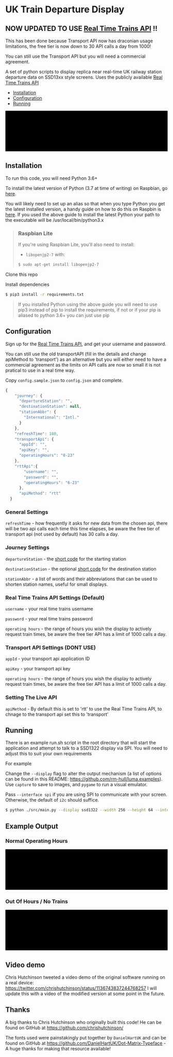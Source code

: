 # UK Train Departure Display 

## NOW UPDATED TO USE [Real Time Trains API](https://www.realtimetrains.co.uk/about/developer/) !!


This has been done because Transport API now has draconian usage limitations, the free tier is now down to 30 API calls a day from 1000! 

You can still use the Transport API but you will need a commercial agreement. 

A set of python scripts to display replica near real-time UK railway station departure data on SSD13xx style screens.
Uses the publicly available [Real Time Trains API](https://www.realtimetrains.co.uk/about/developer/) 

   * [Installation](#installation)
   * [Configuration](#configuration)
   * [Running](#running)

![](normal.gif)

## Installation

To run this code, you will need Python 3.6+

To install the latest version of Python (3.7 at time of writing) on Raspbian, go [here](https://gist.github.com/SeppPenner/6a5a30ebc8f79936fa136c524417761d).

You will likely need to set up an alias so that when you type Python you get the latest installed version, a handy guide on how to do this on Raspbin is [here](https://linuxconfig.org/how-to-change-from-default-to-alternative-python-version-on-debian-linux).  If you used the above guide to install the latest Python your path to the executable will be /usr/local/bin/python3.x

>### Raspbian Lite
>If you're using Raspbian Lite, you'll also need to install:
>- `libopenjp2-7`
>with:
>```bash
>$ sudo apt-get install libopenjp2-7
>```

Clone this repo

Install dependencies

```bash
$ pip3 install -r requirements.txt
```
>If you installed Python using the above guide you will need to use pip3 instead of pip to install the requirements, if not or if your pip is aliased to python 3.6+ you can just use pip

## Configuration 

Sign up for the [Real Time Trains API](https://api.rtt.io), and get your username and password.

You can still use the old transportAPI (fill in the details and change apiMethod to 'transport') as an alternative but you will either need to have a commercial agreement as the limits on API calls are now so small it is not pratical to use in a real time way. 

Copy `config.sample.json` to `config.json` and complete.

```javascript
{
    "journey": {
      "departureStation": "",
      "destinationStation": null,
      "stationAbbr": {
        "International": "Intl."
      }
    },
    "refreshTime": 180,
    "transportApi": {
      "appId": "",
      "apiKey": "",
      "operatingHours": "0-23"
    },
    "rttApi":{
        "username": "",
        "password": "",
        "operatingHours": "6-23"
      },
      "apiMethod": "rtt"    
  }
```
### General Settings

`refreshTime` - how frequently it asks for new data from the chosen api, there will be two api calls each time this time elapses, be aware the free tier of transport api (not used by default) has 30 calls a day.

### Journey Settings

`departureStation` - the [short code](https://www.nationalrail.co.uk/stations_destinations/48541.aspx) for the starting station 

`destinationStation` - the optional [short code](https://www.nationalrail.co.uk/stations_destinations/48541.aspx) for the destination station 

`stationAbbr` - a list of words and their abbreviations that can be used to shorten station names, useful for small displays. 

### Real Time Trains API Settings (Default)

`username` - your real time trains username

`password` - your real time trains password

`operating hours` - the range of hours you wish the display to actively request train times, be aware the free tier API has a limit of 1000 calls a day.

### Transport API Settings (DONT USE)

`appId` - your transport api application ID

`apiKey` - your transport api key

`operating hours` - the range of hours you wish the display to actively request train times, be aware the free tier API has a limit of 1000 calls a day.

### Setting The Live API

`apiMethod` - By default this is set to 'rtt' to use the Real Time Trains API, to chnage to the transport api set this to 'transport' 

## Running

There is an example run.sh script in the root directory that will start the application and attempt to talk to a SSD1322 display via SPI. 
You will need to adjust this to suit your own requirements

For example 

Change the `--display` flag to alter the output mechanism (a list of options can be found in this README: https://github.com/rm-hull/luma.examples). Use `capture` to save to images, and `pygame` to run a visual emulator.

Pass `--interface spi` if you are using SPI to communicate with your screen. Otherwise, the default of `i2c` should suffice.

```bash
$ python ./src/main.py --display ssd1322 --width 256 --height 64 --interface spi
```

## Example Output

### Normal Operating Hours
![](normal.gif)
### Out Of Hours / No Trains
![](outofhours.gif)

## Video demo

Chris Hutchinson tweeted a video demo of the original software running on a real device: https://twitter.com/chrishutchinson/status/1136743837244768257 I will update this with a video of the modified version at some point in the future.

## Thanks

A big thanks to Chris Hutchinson who originally built this code! He can be found on GitHub at https://github.com/chrishutchinson/

The fonts used were painstakingly put together by `DanielHartUK` and can be found on GitHub at https://github.com/DanielHartUK/Dot-Matrix-Typeface - A huge thanks for making that resource available!
